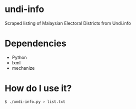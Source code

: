 undi-info
=========

Scraped listing of Malaysian Electoral Districts from Undi.info



# Dependencies

* Python
* lxml
* mechanize

# How do I use it?

````bash
$ ./undi-info.py > list.txt
````
